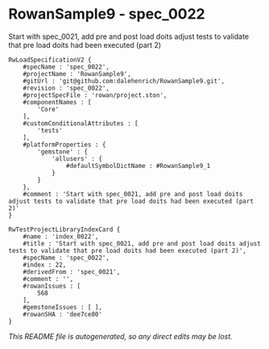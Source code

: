 # RowanSample9 - spec_0022
Start with spec_0021, add pre and post load doits adjust tests to validate that pre load doits had been executed (part 2)
```
RwLoadSpecificationV2 {
	#specName : 'spec_0022',
	#projectName : 'RowanSample9',
	#gitUrl : 'git@github.com:dalehenrich/RowanSample9.git',
	#revision : 'spec_0022',
	#projectSpecFile : 'rowan/project.ston',
	#componentNames : [
		'Core'
	],
	#customConditionalAttributes : [
		'tests'
	],
	#platformProperties : {
		'gemstone' : {
			'allusers' : {
				#defaultSymbolDictName : #RowanSample9_1
			}
		}
	},
	#comment : 'Start with spec_0021, add pre and post load doits adjust tests to validate that pre load doits had been executed (part 2)'
}

RwTestProjectLibraryIndexCard {
	#name : 'index_0022',
	#title : 'Start with spec_0021, add pre and post load doits adjust tests to validate that pre load doits had been executed (part 2)',
	#specName : 'spec_0022',
	#index : 22,
	#derivedFrom : 'spec_0021',
	#comment : '',
	#rowanIssues : [
		568
	],
	#gemstoneIssues : [ ],
	#rowanSHA : 'dee7ce80'
}
```

*This README file is autogenerated, so any direct edits may be lost.*
